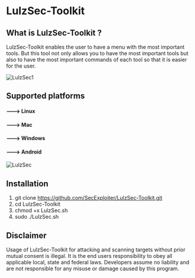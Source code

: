 # LulzSec-Toolkit

## What is LulzSec-Toolkit ?
LulzSec-Toolkit enables the user to have a menu with the most important tools. But this tool not only allows you to have the most important tools but also to have the most important commands of each tool so that it is easier for the user.

![LulzSec1](https://user-images.githubusercontent.com/62266784/85389654-02f36600-b548-11ea-99de-711020f337f2.jpg)

## Supported platforms
 
#### ---> Linux 
#### ---> Mac 
#### ---> Windows
#### ---> Android
 
 ![LulzSec](https://user-images.githubusercontent.com/62266784/85389665-0686ed00-b548-11ea-8b45-d16b0f0e71f0.jpg)

## Installation
1. git clone https://github.com/SecExploiter/LulzSec-Toolkit.git
2. cd LulzSec-Toolkit
3. chmod +x LulzSec.sh
4. sudo ./LulzSec.sh

## Disclaimer
Usage of LulzSec-Toolkit for attacking and
scanning targets without prior mutual consent
is illegal. It is the end users responsibility to obey
all applicable local, state and federal laws. Developers assume no
liability and are not responsible for any misuse or damage caused by this program.
